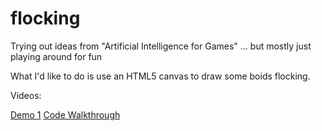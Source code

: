flocking
========

Trying out ideas from "Artificial Intelligence for Games" ... but mostly just playing around for fun

What I'd like to do is use an HTML5 canvas to draw some boids flocking.

Videos:

[Demo 1](http://youtu.be/mhMBWtL0bqM)
[Code Walkthrough](http://youtu.be/OPuYYLEyz-A)
